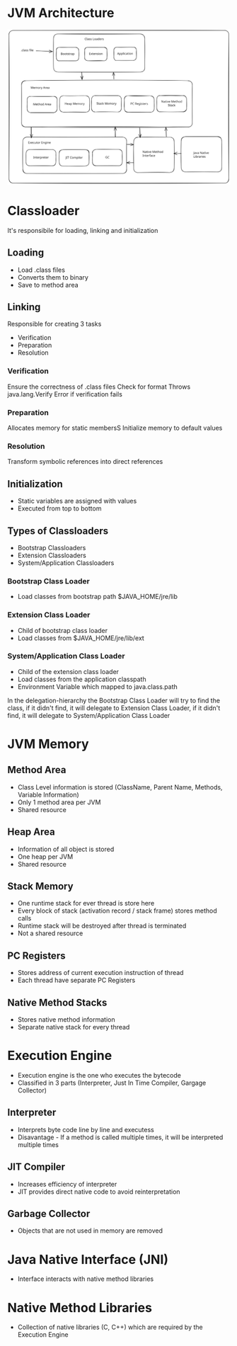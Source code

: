 # JVM Architecture

<img src="media/jvm-architecture.svg" alt="JVM Architecture"/>

# Classloader 

It's responsibile for loading, linking and initialization

## Loading

- Load .class files
- Converts them to binary
- Save to method area

## Linking

Responsible for creating 3 tasks

- Verification
- Preparation
- Resolution

### Verification
Ensure the correctness of .class files
Check for format
Throws java.lang.Verify Error if verification fails

### Preparation
Allocates memory for static membersS
Initialize memory to default values

### Resolution
Transform symbolic references into direct references

## Initialization

- Static variables are assigned with values
- Executed from top to bottom

## Types of Classloaders

- Bootstrap Classloaders
- Extension Classloaders
- System/Application Classloaders


### Bootstrap Class Loader

- Load classes from bootstrap path $JAVA_HOME/jre/lib

### Extension Class Loader

- Child of bootstrap class loader
- Load classes from $JAVA_HOME/jre/lib/ext

### System/Application Class Loader

- Child of the extension class loader
- Load classes from the application classpath
- Environment Variable which mapped to java.class.path

In the delegation-hierarchy the Bootstrap Class Loader will try to find the class, if it didn't find, it will delegate to Extension Class Loader, if it didn't find, it will delegate to System/Application Class Loader

# JVM Memory 

## Method Area
- Class Level information is stored (ClassName, Parent Name, Methods, Variable Information)
- Only 1 method area per JVM
- Shared resource

## Heap Area
- Information of all object is stored
- One heap per JVM
- Shared resource

## Stack Memory
- One runtime stack for ever thread is store here
- Every block of stack (activation record / stack frame) stores method calls
- Runtime stack will be destroyed after thread is terminated
- Not a shared resource

## PC Registers
- Stores address of current execution instruction of thread
- Each thread have separate PC Registers

## Native Method Stacks
- Stores native method information
- Separate native stack for every thread

# Execution Engine
- Execution engine is the one who executes the bytecode
- Classified in 3 parts (Interpreter, Just In Time Compiler, Gargage Collector)

## Interpreter
- Interprets byte code line by line and executess
- Disavantage - If a method is called multiple times, it will be interpreted multiple times

## JIT Compiler
- Increases efficiency of interpreter
- JIT provides direct native code to avoid reinterpretation

## Garbage Collector
- Objects that are not used in memory are removed

# Java Native Interface (JNI)
- Interface interacts with native method libraries

# Native Method Libraries
- Collection of native libraries (C, C++) which are required by the Execution Engine
